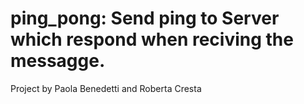# ping_pong: Send ping to Server which respond when reciving the messagge.

Project by Paola Benedetti and Roberta Cresta

